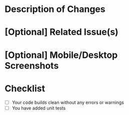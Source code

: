 # Description of Changes

# [Optional] Related Issue(s)
<!-- Use the following format to link issues: closes #ISSUE-NUMBER -->

# [Optional] Mobile/Desktop Screenshots

# Checklist

- [ ] Your code builds clean without any errors or warnings
- [ ] You have added unit tests
